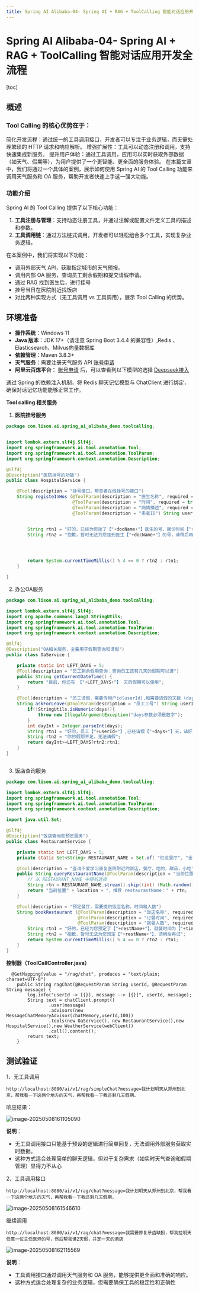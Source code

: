 ```yaml
---
title: Spring AI Alibaba-04- Spring AI + RAG + ToolCalling 智能对话应用开发全流程
---
```


# Spring AI Alibaba-04- Spring AI + RAG + ToolCalling 智能对话应用开发全流程

[toc]



## 概述



### **Tool Calling 的核心优势在于：**

简化开发流程：通过统一的工具调用接口，开发者可以专注于业务逻辑，而无需处理繁琐的 HTTP 请求和响应解析。
增强扩展性：工具可以动态注册和调用，支持快速集成新服务。
提升用户体验：通过工具调用，应用可以实时获取外部数据（如天气、假期等），为用户提供了一个更智能、更全面的服务体验。
在本篇文章中，我们将通过一个具体的案例，展示如何使用 Spring AI 的 Tool Calling 功能来调用天气服务和 OA 服务，帮助开发者快速上手这一强大功能。



### 功能介绍

Spring AI 的 Tool Calling 提供了以下核心功能：

1. **工具注册与管理**：支持动态注册工具，并通过注解或配置文件定义工具的描述和参数。
2. **工具调用链**：通过方法链式调用，开发者可以轻松组合多个工具，实现复杂业务逻辑。





在本案例中，我们将实现以下功能：

- 调用外部天气 API，获取指定城市的天气预报。
- 调用内部 OA 服务，查询员工剩余假期和提交请假申请。
- 通过 RAG 找到医生后，进行挂号
- 挂号当日在医院附近找饭店
- 对比两种实现方式（无工具调用 vs 工具调用），展示 Tool Calling 的优势。



## 环境准备

- **操作系统**：Windows 11
- **Java 版本**：JDK 17+（请注意 Spring Boot 3.4.4 的兼容性）,Redis 、Elasticsearch、Milvus向量数据库
- **依赖管理**：Maven 3.8.3+
- **天气服务**：需要注册天气服务 API [账号申请](https://www.weatherapi.com/)
- **阿里云百炼平台**： [账号申请](https://bailian.console.aliyun.com/) 后，可以查看到以下模型的选择 [Deepseek接入](https://bailian.console.aliyun.com/?tab=api#/api/?type=model&url=https%3A%2F%2Fhelp.aliyun.com%2Fdocument_detail%2F2868565.html)



通过 Spring 的依赖注入机制，将 Redis 聊天记忆模型与 ChatClient 进行绑定，确保对话记忆功能能够正常工作。

**Tool calling 相关服务**

1. **医院挂号服务**

~~~java
package com.lison.ai.spring_ai_alibaba_demo.toolcalling;


import lombok.extern.slf4j.Slf4j;
import org.springframework.ai.tool.annotation.Tool;
import org.springframework.ai.tool.annotation.ToolParam;
import org.springframework.context.annotation.Description;

@Slf4j
@Description("医院挂号的功能")
public class HospitalService {

    @Tool(description = "挂号接口，帮患者在线挂号的接口")
    String registeInHos (@ToolParam(description = "医生名称", required = true) String docName,
                         @ToolParam(description = "时间", required = true) String time ,
                         @ToolParam(description = "病情描述", required = false) String desc,
                         @ToolParam(description = "患者ID") String userId) {


        String rtn1 = "好的，已经为您挂了【"+docName+"】医生的号，就诊时间【"+time+"】，人数为【"+desc+"】";
        String rtn2 = "抱歉，暂时无法为您挂到医生【"+docName+"】的号，请稍后再试";




        return System.currentTimeMillis() % 4 == 0 ? rtn2 : rtn1;
    }

}


~~~

2. 办公OA服务

~~~java
package com.lison.ai.spring_ai_alibaba_demo.toolcalling;

import lombok.extern.slf4j.Slf4j;
import org.apache.commons.lang3.StringUtils;
import org.springframework.ai.tool.annotation.Tool;
import org.springframework.ai.tool.annotation.ToolParam;
import org.springframework.context.annotation.Description;

@Slf4j
@Description("OA相关服务，主要用于假期查询和请假")
public class OaService {

    private static int LEFT_DAYS = 5;
    @Tool(description = "员工剩余假期查询：查询员工还有几天的假期可以请")
    public String getCurrentDateTime() {
        return "目前，你还有 【"+LEFT_DAYS+"】 天的假期可以使用";
    }

    @Tool(description = "员工请假，需要传用户id(userId),和需要请假的天数 (days)")
    String askForLeave(@ToolParam(description = "员工工号") String userId ,@ToolParam(description = "需要请假的天数") String days) {
        if(!StringUtils.isNumeric(days)){
            throw new IllegalArgumentException("days参数必须是数字");
        }
        int dayInt = Integer.parseInt(days);
        String rtn1 = "好的，员工【"+userId+"】,已经请假【"+days+"】天，请好好享受假期";
        String rtn2 = "你的假期不足，无法请假";
        return dayInt>=LEFT_DAYS?rtn2:rtn1;
    }
}



~~~



3. 饭店查询服务

~~~java
package com.lison.ai.spring_ai_alibaba_demo.toolcalling;

import lombok.extern.slf4j.Slf4j;
import org.springframework.ai.tool.annotation.Tool;
import org.springframework.ai.tool.annotation.ToolParam;
import org.springframework.context.annotation.Description;

import java.util.Set;

@Slf4j
@Description("饭店查询和预定服务")
public class RestaurantService {

    private static int LEFT_DAYS = 5;
    private static Set<String> RESTAURANT_NAME = Set.of( "红龙餐厅", "金莲小馆", "樱花寿司吧", "丝绸之路餐馆", "意大利小酒馆");

    @Tool(description = "查询不爱学习康复医院附近的饭店，餐厅，吃的，甜品，小吃")
    public String queryRestaurantName(@ToolParam(description = "当前位置", required = true) String location) {
        // 从 RESTAURANT_NAME 中随机选择
        String rtn = RESTAURANT_NAME.stream().skip((int) (Math.random() * RESTAURANT_NAME.size())).limit(3).reduce((a, b) -> a + "，" + b).get();
        return "当前位置" + location + "，推荐 restaurantName：" + rtn;
    }

    @Tool(description = "预定餐厅，需要提供饭店名称，时间和人数")
    String bookRestaurant (@ToolParam(description = "饭店名称", required = true) String restName,
                           @ToolParam(description = "订餐时间", required = true) String time ,
                           @ToolParam(description = "就餐人数", required = true) String userNumber) {
        String rtn1 = "好的，已经为您预定了【"+restName+"】，就餐时间为【"+time+"】，人数为【"+userNumber+"】";
        String rtn2 = "抱歉，暂时无法为您预定【"+restName+"】，请稍后再试";
        return System.currentTimeMillis() % 4 == 0 ? rtn2 : rtn1;
    }
}

~~~



 **控制器（ToolCallController.java）**

~~~
  @GetMapping(value = "/rag/chat", produces = "text/plain; charset=UTF-8")
    public String ragChat(@RequestParam String userId, @RequestParam String message) {
        log.info("userId -> [{}], message --> [{}]", userId, message);
        String text = chatClient.prompt()
                .user(message)
                .advisors(new MessageChatMemoryAdvisor(chatMemory,userId,100))
                .tools(new OaService(), new RestaurantService(),new HospitalService(),new WeatherService(webClient))
                .call().content();
        return text;
    }
~~~







## 测试验证

1、无工具调用

~~~
http://localhost:8080/ai/v1/rag/simpleChat?message=我计划明天从郑州到北京，帮我看一下这两个地方的天气，再帮我看一下我还剩几天假期，
~~~

响应结果：

![image-20250508161105090](../../typora-user-images/image-20250508161105090.png)

**说明**：

- 无工具调用接口只能基于预设的逻辑进行简单回复，无法调用外部服务获取实时数据。
- 这种方式适合处理简单的聊天逻辑，但对于复杂需求（如实时天气查询和假期管理）显得力不从心



2、工具调用接口

~~~
http://localhost:8080/ai/v1/rag/chat?message=我计划明天从郑州到北京，帮我看一下这两个地方的天气，再帮我看一下我还剩几天假期，
~~~



![image-20250508161546610](../../typora-user-images/image-20250508161546610.png)

继续调用

~~~
http://localhost:8080/ai/v1/rag/chat?message=我需要修复牙齿缺损，帮我挂明天任意一位主任医师的号，然后帮我请2天假，并定一天的酒店
~~~



![image-20250508162115569](../../typora-user-images/image-20250508162115569.png)



**说明**：

- 工具调用接口通过调用天气服务和 OA 服务，能够提供更全面和准确的响应。
- 这种方式适合处理复杂的业务逻辑，但需要确保工具的稳定性和正确性

